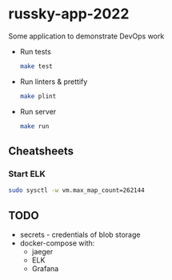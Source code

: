 # russky-app-2022
Some application to demonstrate DevOps work



* Run tests
    ```bash
    make test
    ```
* Run linters & prettify
    ```bash
    make plint
    ```
* Run server
    ```bash
    make run
    ```

## Cheatsheets

### Start ELK

```bash
sudo sysctl -w vm.max_map_count=262144
```
  
## TODO

* secrets - credentials of blob storage
* docker-compose with:
    * jaeger
    * ELK
    * Grafana